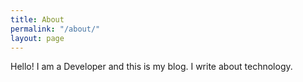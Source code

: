 ```yaml
---
title: About
permalink: "/about/"
layout: page
---
```


Hello! I am a Developer and this is my blog. I write about technology.
